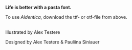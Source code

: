 <b>Life is better with a pasta font. </b>
<br>

To use <i>Aldentica</i>, download the ttf- or otf-file from above. 
<br>
<br>

Illustrated by Alex Testere

Designed by Alex Testere & Pauliina Siniauer
